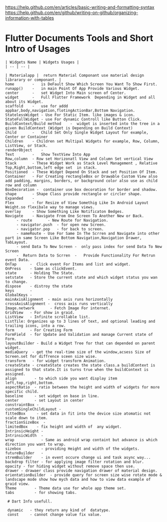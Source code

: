 https://help.github.com/en/articles/basic-writing-and-formatting-syntax
https://help.github.com/en/github/writing-on-github/organizing-information-with-tables



# Flutter Documents Tools and Short Intro of Usages

    | Widgets Name | Widgets Usages |
    | -- | -- |
 
    | Materialapp |  return Material Componant use material design librarary or componant. |
    home        -   is DeFault Show Which Screen You Want To Show First.
    runapp()    -   in main Point Of App Provide Various Widget.
    center      -   set Widget Into Main screen of Center.
    widget      -   Full Flutter Framework  Depending in Widget and all about its Widget.
    scaffold    -   use for addd appbar,body,navigation,flotingActionBar,Bottom Navigation.
    StatelessWidget - Use For Static Item. like images & icon.
    StateFullWidget - use For dynamic Controll like Button Click.
    BuildContext/Build method    -  widget is inserted into the tree in a given BuildContext (Widget is Depending on Build Context)
    child       -   Child Set Only Single Widget Layout for example, Center or Container
    Children    - Children set Multipal Widgets for example, Row, Column, ListView, or Stack.
    renderObject    - 
    Text        -   Show TextView Into App
    Row,column  - Row set Horizonatl View and Column Set vertical View
    Stack       - These Widget Work as Stack Level Management , Relative Top,Right,bottom,left edge set  in stack.
    Positioned  - These Widget Depend On Stack and set Position Of Item.         
    Container   - For Creating rectangleBox or Drawable Custom View also add padding, margins, borders, or background color also use as child                  row and column
    BoxDecoration -  container use box decoration for border and shadow.
    shape       - Shape Class provide rectangle or circler shape.
    Expanded    - 
    Flex        - for Resize of View Somethig Like In Android Layout Weight.so flexibale way to manage views. 
    overlay     - Show Something Like Notificaton Bedges.
    Navigate    - Navigate From One Screen To Another New or Back.
         - route       - New Route for Navigation.
         - navigator.push  - for open new Screen.
         - navigator.pop   - for back to screen.
         - nameRoute - Use For Same In The Scrren and Navigate into other part in same Screen Like Bottom Navigation,Navigation Drawer,                       TabLayout.
         - send Data To New Screen -  only pass index for send Data To New Screen
         -  Return Data to Scrren  -   Provide Functionality For Retrun event Data.   
    OnTap      -  Click event For Items and list and widget.
    OnPress    - Same as clickEvent.
    state      - Holding The State.
    setstate   - Store the current state and which widget status you wan to change.
    dispose    - distroy the state
    keys       - 
    GlobalKeys - 
    mainAxisAlignment  - main axis runs horizontally 
    crossAxisAlignment -  cross axis runs vertically
    Image.network       - Fetch Image For internet.
    GridView   - For show in graid.
    ListView   - Infinite scrollable list.
    ListTile: Organizes up to 3 lines of text, and optional leading and trailing icons, into a row.
    form       - For Creating Form
    FormField  - for Update and Validation and manage Current state of Form.
    layoutBuilder - Build a Widget Tree for that can depended on parent widget.
    mediaQuery  - get the real-time size of the window,acsess Size of Screen.set for diffrence sceen size wise.
    transform   - for widget transform Animation.
    createState - createState creates the state class.a buildContext is assigned to that state.It is turns true when the buildContext is                       assigned.
    align        - to which side you want display item left,top,right,bottom.
    aspectRatio  - ratio between the height and width of widgets for more specific child.
    baseline     - set widget on base in line.
    center       - set Layout in center
    constraintBox - 
    customSingleChildLayout - 
    fittedBox     - set data in fit into the device size atomatic not scale down to item.
    fractionSizeBox  - 
    limitedBox    - fix height and width of  any widget.
    IntrinsicHeight - 
    IntrinsicWidth  - 
    wrap            - Same as android wrap containt but advance is which direction you want to wrap.
    sizebox         - providing Height and width of the widgets.
    futureBuilder   - 
    stremBuilder    - in event occure change ui and task async way...
    backdrop filter - for applying image filter rotation and blur.
    opacity - for hiding widget without remove space then use.
    drawer - drawaer class provide navigation drawer of material design.
    orientationBuilder  - provide query for screen size wise rotate mode & landscape mode show how mych data and how to view data example of                         graid view.
    Theme        - Theme data use for whole app theme set.
    tabs         - for showing tabs.
              
     # Dart Info usefull.

     dynamic   - they return any kind of  datatype.
     const     - cannot change value fix value.